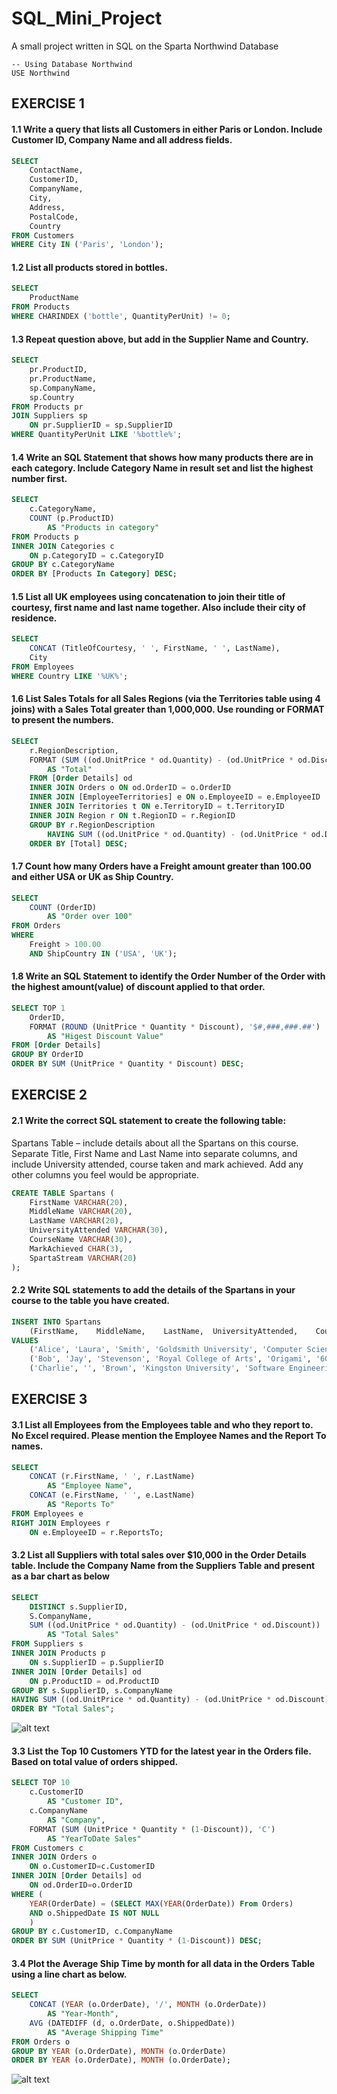 # SQL_Mini_Project
A small project written in SQL on the Sparta Northwind Database

```
-- Using Database Northwind
USE Northwind
```

## EXERCISE 1 

#### 1.1 Write a query that lists all Customers in either Paris or London. Include Customer ID, Company Name and all address fields.
```SQL
SELECT
    ContactName,
    CustomerID,
    CompanyName,
    City,
    Address,
    PostalCode,
    Country
FROM Customers
WHERE City IN ('Paris', 'London');
```


#### 1.2 List all products stored in bottles. 
```SQL
SELECT
    ProductName
FROM Products
WHERE CHARINDEX ('bottle', QuantityPerUnit) != 0;
```


#### 1.3 Repeat question above, but add in the Supplier Name and Country. 
```SQL
SELECT
    pr.ProductID,
    pr.ProductName,
    sp.CompanyName,
    sp.Country
FROM Products pr
JOIN Suppliers sp
    ON pr.SupplierID = sp.SupplierID
WHERE QuantityPerUnit LIKE '%bottle%';
```


#### 1.4 Write an SQL Statement that shows how many products there are in each category. Include Category Name in result set and list the highest number first. 
```SQL
SELECT
    c.CategoryName,
    COUNT (p.ProductID)
        AS "Products in category"
FROM Products p 
INNER JOIN Categories c
    ON p.CategoryID = c.CategoryID
GROUP BY c.CategoryName 
ORDER BY [Products In Category] DESC;
```


#### 1.5 List all UK employees using concatenation to join their title of courtesy, first name and last name together. Also include their city of residence. 
```SQL
SELECT
    CONCAT (TitleOfCourtesy, ' ', FirstName, ' ', LastName),
    City
FROM Employees
WHERE Country LIKE '%UK%';
```


#### 1.6 List Sales Totals for all Sales Regions (via the Territories table using 4 joins) with a Sales Total greater than 1,000,000. Use rounding or FORMAT to present the numbers.
```SQL
SELECT
    r.RegionDescription,
    FORMAT (SUM ((od.UnitPrice * od.Quantity) - (od.UnitPrice * od.Discount)), '$#,###,###.##')
        AS "Total"
    FROM [Order Details] od
    INNER JOIN Orders o ON od.OrderID = o.OrderID
    INNER JOIN [EmployeeTerritories] e ON o.EmployeeID = e.EmployeeID
    INNER JOIN Territories t ON e.TerritoryID = t.TerritoryID
    INNER JOIN Region r ON t.RegionID = r.RegionID
    GROUP BY r.RegionDescription
        HAVING SUM ((od.UnitPrice * od.Quantity) - (od.UnitPrice * od.Discount)) >= 1000000
    ORDER BY [Total] DESC;
```


#### 1.7 Count how many Orders have a Freight amount greater than 100.00 and either USA or UK as Ship Country.
```SQL
SELECT
    COUNT (OrderID)
        AS "Order over 100"
FROM Orders
WHERE
    Freight > 100.00
    AND ShipCountry IN ('USA', 'UK');
```


#### 1.8 Write an SQL Statement to identify the Order Number of the Order with the highest amount(value) of discount applied to that order.
```SQL
SELECT TOP 1
    OrderID,
    FORMAT (ROUND (UnitPrice * Quantity * Discount), '$#,###,###.##')
        AS "Higest Discount Value"
FROM [Order Details]
GROUP BY OrderID
ORDER BY SUM (UnitPrice * Quantity * Discount) DESC;
```


## EXERCISE 2 

#### 2.1 Write the correct SQL statement to create the following table: 
Spartans Table – include details about all the Spartans on this course. Separate Title, First Name and Last Name into separate columns, and include University attended, course taken and mark achieved. Add any other columns you feel would be appropriate.  
``` SQL
CREATE TABLE Spartans (
    FirstName VARCHAR(20),
    MiddleName VARCHAR(20),
    LastName VARCHAR(20),
    UniversityAttended VARCHAR(30),
    CourseName VARCHAR(30),
    MarkAchieved CHAR(3),
    SpartaStream VARCHAR(20)
);
```


#### 2.2 Write SQL statements to add the details of the Spartans in your course to the table you have created.
```SQL
INSERT INTO Spartans
    (FirstName,    MiddleName,    LastName,  UniversityAttended,    CourseName,    MarkAchieved,  SpartaStream)
VALUES
    ('Alice', 'Laura', 'Smith', 'Goldsmith University', 'Computer Science', '100', 'Engineering 82'),
    ('Bob', 'Jay', 'Stevenson', 'Royal College of Arts', 'Origami', '60', 'Engineering 84'),
    ('Charlie', '', 'Brown', 'Kingston University', 'Software Engineering', '1st', 'BA');
```


## EXERCISE 3 

#### 3.1 List all Employees from the Employees table and who they report to. No Excel required. Please mention the Employee Names and the Report To names.
```SQL
SELECT
    CONCAT (r.FirstName, ' ', r.LastName)
        AS "Employee Name",
    CONCAT (e.FirstName, ' ', e.LastName)
        AS "Reports To"
FROM Employees e
RIGHT JOIN Employees r
    ON e.EmployeeID = r.ReportsTo;
```


#### 3.2 List all Suppliers with total sales over $10,000 in the Order Details table. Include the Company Name from the Suppliers Table and present as a bar chart as below
```SQL
SELECT
    DISTINCT s.SupplierID,
    S.CompanyName,
    SUM ((od.UnitPrice * od.Quantity) - (od.UnitPrice * od.Discount))
        AS "Total Sales"
FROM Suppliers s
INNER JOIN Products p
    ON s.SupplierID = p.SupplierID
INNER JOIN [Order Details] od
    ON p.ProductID = od.ProductID
GROUP BY s.SupplierID, s.CompanyName
HAVING SUM ((od.UnitPrice * od.Quantity) - (od.UnitPrice * od.Discount)) > 10000
ORDER BY "Total Sales";
```
![alt text](https://imgur.com/EHarzWv.png)


#### 3.3 List the Top 10 Customers YTD for the latest year in the Orders file. Based on total value of orders shipped.
```SQL
SELECT TOP 10
    c.CustomerID
        AS "Customer ID",
    c.CompanyName
        AS "Company",
    FORMAT (SUM (UnitPrice * Quantity * (1-Discount)), 'C')
        AS "YearToDate Sales"
FROM Customers c
INNER JOIN Orders o
    ON o.CustomerID=c.CustomerID
INNER JOIN [Order Details] od
    ON od.OrderID=o.OrderID
WHERE (
    YEAR(OrderDate) = (SELECT MAX(YEAR(OrderDate)) From Orders)
    AND o.ShippedDate IS NOT NULL
    )
GROUP BY c.CustomerID, c.CompanyName
ORDER BY SUM (UnitPrice * Quantity * (1-Discount)) DESC;
```


#### 3.4 Plot the Average Ship Time by month for all data in the Orders Table using a line chart as below.
```SQL
SELECT 
    CONCAT (YEAR (o.OrderDate), '/', MONTH (o.OrderDate))
        AS "Year-Month",
    AVG (DATEDIFF (d, o.OrderDate, o.ShippedDate))
        AS "Average Shipping Time"
FROM Orders o 
GROUP BY YEAR (o.OrderDate), MONTH (o.OrderDate)
ORDER BY YEAR (o.OrderDate), MONTH (o.OrderDate);
```
![alt text](https://imgur.com/adgskM1.png)
